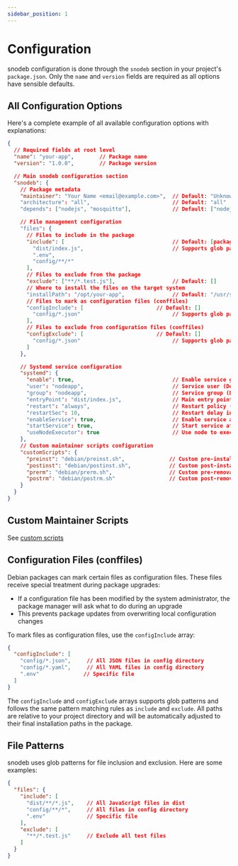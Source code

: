 ```yaml
---
sidebar_position: 1
---
```


# Configuration

snodeb configuration is done through the `snodeb` section in your project's `package.json`. Only the `name` and `version` fields are required as all options have sensible defaults.

## All Configuration Options

Here's a complete example of all available configuration options with explanations:

```json
{
  // Required fields at root level
  "name": "your-app",        // Package name
  "version": "1.0.0",        // Package version

  // Main snodeb configuration section
  "snodeb": {
    // Package metadata
    "maintainer": "Your Name <email@example.com>",  // Default: "Unknown"
    "architecture": "all",                          // Default: "all"
    "depends": ["nodejs", "mosquitto"],             // Default: ["nodejs"]

    // File management configuration
    "files": {
      // Files to include in the package
      "include": [                                  // Default: [package.json "main" or "index.js"]
        "dist/index.js",                            // Supports glob patterns
        ".env",
        "config/**/*"
      ],
      // Files to exclude from the package
      "exclude": ["**/*.test.js"],                  // Default: []
      // Where to install the files on the target system
      "installPath": "/opt/your-app",               // Default: "/usr/share/${name}"
      // Files to mark as configuration files (conffiles)
      "configInclude": [                       // Default: []
        "config/*.json"                             // Supports glob patterns
      ],
      // Files to exclude from configuration files (conffiles)
      "configExclude": [                       // Default: []
        "config/*.json"                             // Supports glob patterns
      ]
    },

    // Systemd service configuration
    "systemd": {
      "enable": true,                               // Enable service generation (Default: true)
      "user": "nodeapp",                            // Service user (Default: "root")
      "group": "nodeapp",                           // Service group (Default: "root")
      "entryPoint": "dist/index.js",                // Main entry point (Default: package.json "main" or "index.js")
      "restart": "always",                          // Restart policy (Default: "always")
      "restartSec": 10,                             // Restart delay in seconds (Default: 10)
      "enableService": true,                        // Enable service after install (Default: true)
      "startService": true,                         // Start service after install (Default: true)
      "useNodeExecutor": true                       // Use node to execute entry point (Default: true)
    },
    // Custom maintainer scripts configuration
    "customScripts": {
      "preinst": "debian/preinst.sh",              // Custom pre-installation script
      "postinst": "debian/postinst.sh",            // Custom post-installation script
      "prerm": "debian/prerm.sh",                  // Custom pre-removal script
      "postrm": "debian/postrm.sh"                 // Custom post-removal script
    }
  }
}
```

## Custom Maintainer Scripts

See [custom scripts](./configuration/custom-scripts)

## Configuration Files (conffiles)

Debian packages can mark certain files as configuration files. These files receive special treatment during package upgrades:

- If a configuration file has been modified by the system administrator, the package manager will ask what to do during an upgrade
- This prevents package updates from overwriting local configuration changes

To mark files as configuration files, use the `configInclude` array:

```json
{
  "configInclude": [
    "config/*.json",     // All JSON files in config directory
    "config/*.yaml",     // All YAML files in config directory
    ".env"              // Specific file
  ]
}
```

The `configInclude` and `configExclude` arrays supports glob patterns and follows the same pattern matching rules as `include` and `exclude`. All paths are relative to your project directory and will be automatically adjusted to their final installation paths in the package.

## File Patterns

snodeb uses glob patterns for file inclusion and exclusion. Here are some examples:

```json
{
  "files": {
    "include": [
      "dist/**/*.js",    // All JavaScript files in dist
      "config/**/*",     // All files in config directory
      ".env"             // Specific file
    ],
    "exclude": [
      "**/*.test.js"     // Exclude all test files
    ]
  }
}
